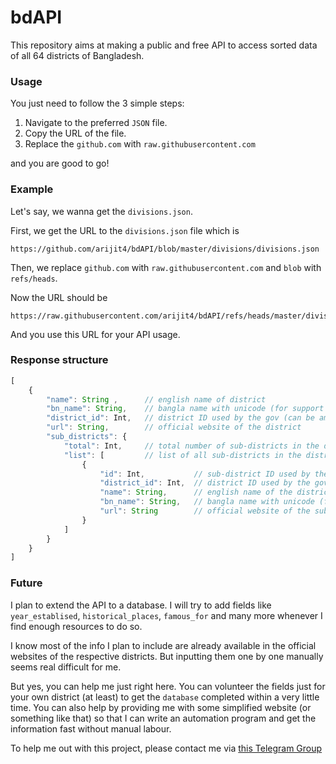 # bdAPI

This repository aims at making a public and free API to access sorted data of all 64 districts of Bangladesh.

### Usage

You just need to follow the 3 simple steps:
1. Navigate to the preferred `JSON` file.
2. Copy the URL of the file.
3. Replace the `github.com` with `raw.githubusercontent.com`
  
and you are good to go!

### Example

Let's say, we wanna get the `divisions.json`.

First, we get the URL to the `divisions.json` file which is 
```
https://github.com/arijit4/bdAPI/blob/master/divisions/divisions.json
```

Then, we replace `github.com` with `raw.githubusercontent.com` and `blob` with `refs/heads`.

Now the URL should be
```
https://raw.githubusercontent.com/arijit4/bdAPI/refs/heads/master/divisions/divisions.json
```
And you use this URL for your API usage.
### Response structure

``` javascript
[
    {
        "name": String ,      // english name of district
        "bn_name": String,    // bangla name with unicode (for support with UTF-8)
        "district_id": Int,   // district ID used by the gov (can be among 1 to 64)
        "url": String,        // official website of the district
        "sub_districts": {
            "total": Int,     // total number of sub-districts in the district
            "list": [         // list of all sub-districts in the district
                {
                    "id": Int,           // sub-district ID used by the gov
                    "district_id": Int,  // district ID used by the gov (can be among 1 to 64)
                    "name": String,      // english name of the district
                    "bn_name": String,   // bangla name with unicode (for support with UTF-8)
                    "url": String        // official website of the sub-district
                }
            ]
        }
    }
]
```

### Future

I plan to extend the API to a database. I will try to add fields like `year_establised`, `historical_places`, `famous_for` and many more whenever I find enough resources to do so.

I know most of the info I plan to include are already available in the official websites of the respective districts. But inputting them one by one manually seems real difficult for me.

But yes, you can help me just right here. You can volunteer the fields just for your own district (at least) to get the `database` completed within a very little time. You can also help by providing me with some simplified website (or something like that) so that I can write an automation program and get the information fast without manual labour.

To help me out with this project, please contact me via [this Telegram Group](t.me/bdAPI_chat)
